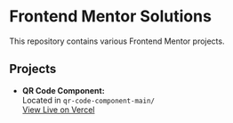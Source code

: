 # Frontend Mentor Solutions

This repository contains various Frontend Mentor projects.

## Projects

- **QR Code Component:**  
  Located in `qr-code-component-main/`  
  [View Live on Vercel](https://qr-code-component.domain.vercel.app)

